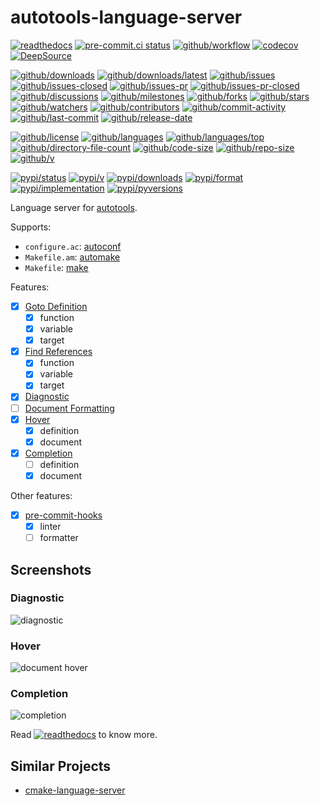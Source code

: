 # autotools-language-server

[![readthedocs](https://shields.io/readthedocs/autotools-language-server)](https://autotools-language-server.readthedocs.io)
[![pre-commit.ci status](https://results.pre-commit.ci/badge/github/Freed-Wu/autotools-language-server/main.svg)](https://results.pre-commit.ci/latest/github/Freed-Wu/autotools-language-server/main)
[![github/workflow](https://github.com/Freed-Wu/autotools-language-server/actions/workflows/main.yml/badge.svg)](https://github.com/Freed-Wu/autotools-language-server/actions)
[![codecov](https://codecov.io/gh/Freed-Wu/autotools-language-server/branch/main/graph/badge.svg)](https://codecov.io/gh/Freed-Wu/autotools-language-server)
[![DeepSource](https://deepsource.io/gh/Freed-Wu/autotools-language-server.svg/?show_trend=true)](https://deepsource.io/gh/Freed-Wu/autotools-language-server)

[![github/downloads](https://shields.io/github/downloads/Freed-Wu/autotools-language-server/total)](https://github.com/Freed-Wu/autotools-language-server/releases)
[![github/downloads/latest](https://shields.io/github/downloads/Freed-Wu/autotools-language-server/latest/total)](https://github.com/Freed-Wu/autotools-language-server/releases/latest)
[![github/issues](https://shields.io/github/issues/Freed-Wu/autotools-language-server)](https://github.com/Freed-Wu/autotools-language-server/issues)
[![github/issues-closed](https://shields.io/github/issues-closed/Freed-Wu/autotools-language-server)](https://github.com/Freed-Wu/autotools-language-server/issues?q=is%3Aissue+is%3Aclosed)
[![github/issues-pr](https://shields.io/github/issues-pr/Freed-Wu/autotools-language-server)](https://github.com/Freed-Wu/autotools-language-server/pulls)
[![github/issues-pr-closed](https://shields.io/github/issues-pr-closed/Freed-Wu/autotools-language-server)](https://github.com/Freed-Wu/autotools-language-server/pulls?q=is%3Apr+is%3Aclosed)
[![github/discussions](https://shields.io/github/discussions/Freed-Wu/autotools-language-server)](https://github.com/Freed-Wu/autotools-language-server/discussions)
[![github/milestones](https://shields.io/github/milestones/all/Freed-Wu/autotools-language-server)](https://github.com/Freed-Wu/autotools-language-server/milestones)
[![github/forks](https://shields.io/github/forks/Freed-Wu/autotools-language-server)](https://github.com/Freed-Wu/autotools-language-server/network/members)
[![github/stars](https://shields.io/github/stars/Freed-Wu/autotools-language-server)](https://github.com/Freed-Wu/autotools-language-server/stargazers)
[![github/watchers](https://shields.io/github/watchers/Freed-Wu/autotools-language-server)](https://github.com/Freed-Wu/autotools-language-server/watchers)
[![github/contributors](https://shields.io/github/contributors/Freed-Wu/autotools-language-server)](https://github.com/Freed-Wu/autotools-language-server/graphs/contributors)
[![github/commit-activity](https://shields.io/github/commit-activity/w/Freed-Wu/autotools-language-server)](https://github.com/Freed-Wu/autotools-language-server/graphs/commit-activity)
[![github/last-commit](https://shields.io/github/last-commit/Freed-Wu/autotools-language-server)](https://github.com/Freed-Wu/autotools-language-server/commits)
[![github/release-date](https://shields.io/github/release-date/Freed-Wu/autotools-language-server)](https://github.com/Freed-Wu/autotools-language-server/releases/latest)

[![github/license](https://shields.io/github/license/Freed-Wu/autotools-language-server)](https://github.com/Freed-Wu/autotools-language-server/blob/main/LICENSE)
[![github/languages](https://shields.io/github/languages/count/Freed-Wu/autotools-language-server)](https://github.com/Freed-Wu/autotools-language-server)
[![github/languages/top](https://shields.io/github/languages/top/Freed-Wu/autotools-language-server)](https://github.com/Freed-Wu/autotools-language-server)
[![github/directory-file-count](https://shields.io/github/directory-file-count/Freed-Wu/autotools-language-server)](https://github.com/Freed-Wu/autotools-language-server)
[![github/code-size](https://shields.io/github/languages/code-size/Freed-Wu/autotools-language-server)](https://github.com/Freed-Wu/autotools-language-server)
[![github/repo-size](https://shields.io/github/repo-size/Freed-Wu/autotools-language-server)](https://github.com/Freed-Wu/autotools-language-server)
[![github/v](https://shields.io/github/v/release/Freed-Wu/autotools-language-server)](https://github.com/Freed-Wu/autotools-language-server)

[![pypi/status](https://shields.io/pypi/status/autotools-language-server)](https://pypi.org/project/autotools-language-server/#description)
[![pypi/v](https://shields.io/pypi/v/autotools-language-server)](https://pypi.org/project/autotools-language-server/#history)
[![pypi/downloads](https://shields.io/pypi/dd/autotools-language-server)](https://pypi.org/project/autotools-language-server/#files)
[![pypi/format](https://shields.io/pypi/format/autotools-language-server)](https://pypi.org/project/autotools-language-server/#files)
[![pypi/implementation](https://shields.io/pypi/implementation/autotools-language-server)](https://pypi.org/project/autotools-language-server/#files)
[![pypi/pyversions](https://shields.io/pypi/pyversions/autotools-language-server)](https://pypi.org/project/autotools-language-server/#files)

Language server for
[autotools](https://www.gnu.org/software/automake/manual/html_node/Autotools-Introduction.html).

Supports:

- `configure.ac`: [autoconf](https://www.gnu.org/software/autoconf)
- `Makefile.am`: [automake](https://www.gnu.org/software/automake)
- `Makefile`: [make](https://www.gnu.org/software/make)

Features:

- [x] [Goto Definition](https://microsoft.github.io/language-server-protocol/specifications/specification-current#textDocument_definition)
  - [x] function
  - [x] variable
  - [x] target
- [x] [Find References](https://microsoft.github.io/language-server-protocol/specifications/specification-current#textDocument_references)
  - [x] function
  - [x] variable
  - [x] target
- [x] [Diagnostic](https://microsoft.github.io/language-server-protocol/specifications/specification-current#diagnostic)
- [ ] [Document Formatting](https://microsoft.github.io/language-server-protocol/specifications/specification-current#textDocument_formatting)
- [x] [Hover](https://microsoft.github.io/language-server-protocol/specifications/specification-current#textDocument_hover)
  - [x] definition
  - [x] document
- [x] [Completion](https://microsoft.github.io/language-server-protocol/specifications/specification-current#textDocument_completion)
  - [ ] definition
  - [x] document

Other features:

- [x] [pre-commit-hooks](https://pre-commit.com/)
  - [x] linter
  - [ ] formatter

## Screenshots

### Diagnostic

![diagnostic](https://github.com/Freed-Wu/autotools-language-server/assets/32936898/a1b35e66-7046-42e0-8db8-b636e711764d)

### Hover

![document hover](https://github.com/Freed-Wu/autotools-language-server/assets/32936898/c39c08fd-3c8e-474d-99f4-e9f919f4da37)

### Completion

![completion](https://github.com/SchemaStore/schemastore/assets/32936898/fa0c523d-cb51-4870-92a4-07d64c624221)

Read
[![readthedocs](https://shields.io/readthedocs/autotools-language-server)](https://autotools-language-server.readthedocs.io)
to know more.

## Similar Projects

- [cmake-language-server](https://github.com/regen100/cmake-language-server)
